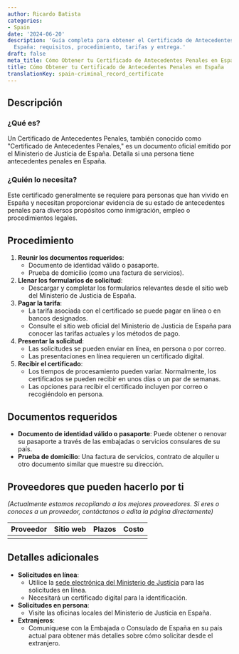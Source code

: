 ```yaml
---
author: Ricardo Batista
categories:
- Spain
date: '2024-06-20'
description: 'Guía completa para obtener el Certificado de Antecedentes Penales en
  España: requisitos, procedimiento, tarifas y entrega.'
draft: false
meta_title: Cómo Obtener tu Certificado de Antecedentes Penales en España
title: Cómo Obtener tu Certificado de Antecedentes Penales en España
translationKey: spain-criminal_record_certificate
---
```



## Descripción
### ¿Qué es?
Un Certificado de Antecedentes Penales, también conocido como "Certificado de Antecedentes Penales," es un documento oficial emitido por el Ministerio de Justicia de España. Detalla si una persona tiene antecedentes penales en España.

### ¿Quién lo necesita?
Este certificado generalmente se requiere para personas que han vivido en España y necesitan proporcionar evidencia de su estado de antecedentes penales para diversos propósitos como inmigración, empleo o procedimientos legales.

## Procedimiento
1. **Reunir los documentos requeridos**:
   - Documento de identidad válido o pasaporte.
   - Prueba de domicilio (como una factura de servicios).
2. **Llenar los formularios de solicitud**:
   - Descargar y completar los formularios relevantes desde el sitio web del Ministerio de Justicia de España.
3. **Pagar la tarifa**:
   - La tarifa asociada con el certificado se puede pagar en línea o en bancos designados.
   - Consulte el sitio web oficial del Ministerio de Justicia de España para conocer las tarifas actuales y los métodos de pago.
4. **Presentar la solicitud**:
   - Las solicitudes se pueden enviar en línea, en persona o por correo.
   - Las presentaciones en línea requieren un certificado digital.
5. **Recibir el certificado**:
   - Los tiempos de procesamiento pueden variar. Normalmente, los certificados se pueden recibir en unos días o un par de semanas.
   - Las opciones para recibir el certificado incluyen por correo o recogiéndolo en persona.

## Documentos requeridos
- **Documento de identidad válido o pasaporte**:
  Puede obtener o renovar su pasaporte a través de las embajadas o servicios consulares de su país.
- **Prueba de domicilio**:
  Una factura de servicios, contrato de alquiler u otro documento similar que muestre su dirección.

## Proveedores que pueden hacerlo por ti
_(Actualmente estamos recopilando a los mejores proveedores. Si eres o conoces a un proveedor, contáctanos o edita la página directamente)_

| Proveedor       | Sitio web       | Plazos          | Costo            |
| --------------- | --------------- | :-------------: | :-------------:  |
|                 |                 |                 |                  |

## Detalles adicionales
- **Solicitudes en línea**:
  - Utilice la [sede electrónica del Ministerio de Justicia](https://sede.mjusticia.gob.es) para las solicitudes en línea.
  - Necesitará un certificado digital para la identificación.
- **Solicitudes en persona**:
  - Visite las oficinas locales del Ministerio de Justicia en España.
- **Extranjeros**:
  - Comuníquese con la Embajada o Consulado de España en su país actual para obtener más detalles sobre cómo solicitar desde el extranjero.